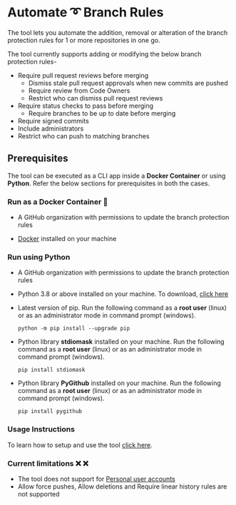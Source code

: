 # Automate :curly_loop: Branch Rules

The tool lets you automate the addition, removal or alteration of the branch protection rules for 1 or more repositories in one go.

The tool currently supports adding or modifying the below branch protection rules-

- Require pull request reviews before merging
  - Dismiss stale pull request approvals when new commits are pushed
  - Require review from Code Owners
  - Restrict who can dismiss pull request reviews
- Require status checks to pass before merging
  - Require branches to be up to date before merging
- Require signed commits
- Include administrators
- Restrict who can push to matching branches

## Prerequisites

The tool can be executed as a CLI app inside a **Docker Container** or using **Python**. Refer the below sections for prerequisites in both the cases.

### Run as a Docker Container :whale:

- A GitHub organization with permissions to update the branch protection rules

- [Docker](https://docs.docker.com/get-docker/) installed on your machine

### Run using Python

- A GitHub organization with permissions to update the branch protection rules

- Python 3.8 or above installed on your machine. To download, [click here](https://www.python.org/downloads/)

- Latest version of pip. Run the following command as a **root user** (linux) or as an administrator mode in command prompt (windows).

  ```python -m pip install --upgrade pip```

- Python library **stdiomask** installed on your machine. Run the following command as a **root user** (linux) or as an administrator mode in command prompt (windows).

  ```pip install stdiomask```

- Python library **PyGithub** installed on your machine. Run the following command as a **root user** (linux) or as an administrator mode in command prompt (windows).

  ```pip install pygithub```

### Usage Instructions

To learn how to setup and use the tool [click here](https://github.com/CanarysDevOps/GitHub-Branch-Protector/wiki/Configure-&-Execute).

### Current limitations :x: :x:

- The tool does not support for [Personal user accounts](https://docs.github.com/en/free-pro-team@latest/github/getting-started-with-github/types-of-github-accounts) <br/>
- Allow force pushes, Allow deletions and Require linear history rules are not supported
